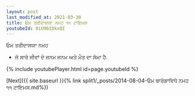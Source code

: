 ```yaml
---
layout: post
last_modified_at: 2021-03-30
title: ਓਮ ਤਰੀਦਾਸਯਾ ਨਮਹ ੧੧ ਟਾਇਮਸ
youtubeId: 0iU96IDkxQI
---
```

 
 
 ਓਮ ਤਰੀਦਾਸਯਾ ਨਮਹ  
 
 -  ਜੋ ਸਾਰੇ ਜੀਵਾਂ ਦੇ ਜਨਮ ਜਨਮ ਅਤੇ ਮੌਤ ਦਾ ਸੋਮਾ ਹੈ. 
 
  
 
  
 
 
 
 
 
 


{% include youtubePlayer.html id=page.youtubeId %}
 
[Next]({{ site.baseurl }}{% link  split1/_posts/2014-08-04-ਓਮ ਥਾਰੰਗਾਵਿਧੇ ਨਮਹ ੧੧ ਟਾਇਮਸ.md%})
 

